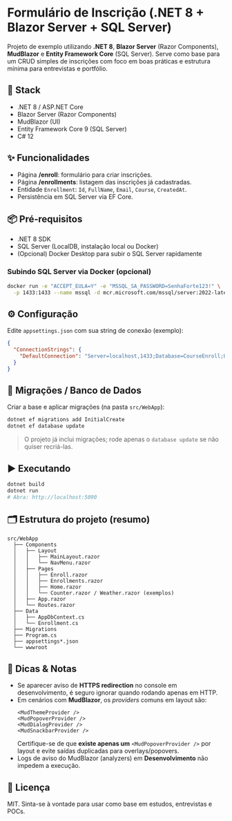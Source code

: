 # Formulário de Inscrição (.NET 8 + Blazor Server + SQL Server)

Projeto de exemplo utilizando **.NET 8**, **Blazor Server** (Razor Components), **MudBlazor** e **Entity Framework Core** (SQL Server).
Serve como base para um CRUD simples de inscrições com foco em boas práticas e estrutura mínima para entrevistas e portfólio.

## 🚀 Stack
- .NET 8 / ASP.NET Core
- Blazor Server (Razor Components)
- MudBlazor (UI)
- Entity Framework Core 9 (SQL Server)
- C# 12

## ✨ Funcionalidades
- Página **/enroll**: formulário para criar inscrições.
- Página **/enrollments**: listagem das inscrições já cadastradas.
- Entidade `Enrollment`: `Id`, `FullName`, `Email`, `Course`, `CreatedAt`.
- Persistência em SQL Server via EF Core.

## 📦 Pré‑requisitos
- .NET 8 SDK
- SQL Server (LocalDB, instalação local ou Docker)
- (Opcional) Docker Desktop para subir o SQL Server rapidamente

### Subindo SQL Server via Docker (opcional)
```bash
docker run -e "ACCEPT_EULA=Y" -e "MSSQL_SA_PASSWORD=SenhaForte123!" \
  -p 1433:1433 --name mssql -d mcr.microsoft.com/mssql/server:2022-latest
```

## ⚙️ Configuração
Edite `appsettings.json` com sua string de conexão (exemplo):
```json
{
  "ConnectionStrings": {
    "DefaultConnection": "Server=localhost,1433;Database=CourseEnroll;User ID=sa;Password=SenhaForte123!;TrustServerCertificate=True"
  }
}
```

## 🧱 Migrações / Banco de Dados
Criar a base e aplicar migrações (na pasta `src/WebApp`):
```bash
dotnet ef migrations add InitialCreate
dotnet ef database update
```
> O projeto já inclui migrações; rode apenas o `database update` se não quiser recriá-las.

## ▶️ Executando
```bash
dotnet build
dotnet run
# Abra: http://localhost:5090
```

## 🗂️ Estrutura do projeto (resumo)
```
src/WebApp
  ├── Components
  │   ├── Layout
  │   │   ├── MainLayout.razor
  │   │   └── NavMenu.razor
  │   ├── Pages
  │   │   ├── Enroll.razor
  │   │   ├── Enrollments.razor
  │   │   ├── Home.razor
  │   │   └── Counter.razor / Weather.razor (exemplos)
  │   ├── App.razor
  │   └── Routes.razor
  ├── Data
  │   ├── AppDbContext.cs
  │   └── Enrollment.cs
  ├── Migrations
  ├── Program.cs
  ├── appsettings*.json
  └── wwwroot
```

## 🔧 Dicas & Notas
- Se aparecer aviso de **HTTPS redirection** no console em desenvolvimento, é seguro ignorar quando rodando apenas em HTTP.
- Em cenários com **MudBlazor**, os *providers* comuns em layout são:
  ```razor
  <MudThemeProvider />
  <MudPopoverProvider />
  <MudDialogProvider />
  <MudSnackbarProvider />
  ```
  Certifique-se de que **existe apenas um** `<MudPopoverProvider />` por layout e evite saídas duplicadas para overlays/popovers.
- Logs de aviso do MudBlazor (analyzers) em **Desenvolvimento** não impedem a execução.

## 📝 Licença
MIT. Sinta-se à vontade para usar como base em estudos, entrevistas e POCs.